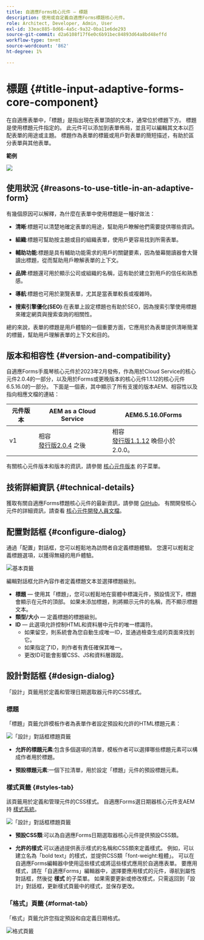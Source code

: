 ```yaml
---
title: 自適應Forms核心元件 — 標題
description: 使用或自定義自適應Forms標題核心元件。
role: Architect, Developer, Admin, User
exl-id: 33eac885-8d66-4a5c-9a32-0ba11e6de293
source-git-commit: d2a6108f17f6e0c6b91bec84893d64a8bd48effd
workflow-type: tm+mt
source-wordcount: '862'
ht-degree: 1%

---
```


# 標題 {#title-input-adaptive-forms-core-component}

在自適應表單中，「標題」是指出現在表單頂部的文本，通常位於標題下方。 標題是使用標題元件指定的。 此元件可以添加到表單佈局，並且可以編輯其文本以匹配表單的用途或主題。 標題作為表單的標籤或用戶對表單的簡短描述，有助於區分表單與其他表單。

**範例**

![](/help/adaptive-forms/assets/title.png)

## 使用狀況 {#reasons-to-use-title-in-an-adaptive-form}

有幾個原因可以解釋，為什麼在表單中使用標題是一種好做法：

* **清晰**:標題可以清楚地確定表單的用途，幫助用戶瞭解他們需要提供哪些資訊。

* **組織**:標題可幫助按主題或目的組織表單，使用戶更容易找到所需表單。

* **輔助功能**:標題是具有輔助功能需求的用戶的關鍵要素，因為螢幕閱讀器會大聲讀出標題，從而幫助用戶瞭解表單的上下文。

* **品牌**:標題還可用於顯示公司或組織的名稱，這有助於建立對用戶的信任和熟悉感。

* **導航**:標題也可用於瀏覽表單，尤其是當表單較長或複雜時。

* **搜索引擎優化(SEO)**:在表單上設定標題也有助於SEO，因為搜索引擎使用標題來確定網頁與搜索查詢的相關性。

總的來說，表單的標題是用戶體驗的一個重要方面，它應用於為表單提供清晰簡潔的標籤，幫助用戶理解表單的上下文和目的。

## 版本和相容性 {#version-and-compatibility}

自適應Forms手風琴核心元件於2023年2月發佈，作為用於Cloud Service的核心元件2.0.4的一部分，以及用於Forms或更晚版本的核心元件1.1.12的核心元件6.5.16.0的一部分。 下面是一個表，其中顯示了所有支援的版本AEM、相容性以及指向相應文檔的連結：

| 元件版本 | AEM as a Cloud Service  | AEM6.5.16.0Forms |
|---|---|---|
| v1 | 相容<br>[發行版2.0.4](/help/adaptive-forms/version.md) 之後 | 相容<br>[發行版1.1.12](/help/adaptive-forms/version.md) 晚但小於2.0.0。 |

有關核心元件版本和版本的資訊，請參閱 [核心元件版本](/help/adaptive-forms/version.md) 的子菜單。

<!-- ## Sample Component Output {#sample-component-output}

To experience the Accordion Component as well as see examples of its configuration options as well as HTML and JSON output, visit the [Component Library](https://adobe.com/go/aem_cmp_library_accordion). -->


## 技術詳細資訊 {#technical-details}

獲取有關自適應Forms標題核心元件的最新資訊，請參閱 [GitHub](https://github.com/adobe/aem-core-forms-components/tree/master/ui.af.apps/src/main/content/jcr_root/apps/core/fd/components/form/title/v1/title)。 有關開發核心元件的詳細資訊，請查看 [核心元件開發人員文檔](/help/developing/overview.md)。

## 配置對話框 {#configure-dialog}

通過「配置」對話框，您可以輕鬆地為訪問者自定義標題體驗。 您還可以輕鬆定義標題選項，以獲得無縫的用戶體驗。

![基本頁籤](/help/adaptive-forms/assets/title_properties.png)

編輯對話框允許內容作者定義標題文本並選擇標題級別。

* **標題**  — 使用其「標題」，您可以輕鬆地在窗體中標識元件，預設情況下，標題會顯示在元件的頂部。 如果未添加標題，則將顯示元件的名稱，而不顯示標題文本。
* **類型/大小**  — 定義標題的標題級別。
* **ID**  — 此選項允許控制HTML和資料層中元件的唯一標識符。
   * 如果留空，則系統會為您自動生成唯一ID，並通過檢查生成的頁面來找到它。
   * 如果指定了ID，則作者有責任確保其唯一。
   * 更改ID可能會影響CSS、JS和資料層跟蹤。

## 設計對話框 {#design-dialog}

「設計」頁籤用於定義和管理日期選取器元件的CSS樣式。

### 標題

「標題」頁籤允許模板作者為表單作者設定預設和允許的HTML標題元素：

![「設計」對話框標題頁籤](/help/adaptive-forms/assets/title_heading.png)

* **允許的標題元素**:包含多個選項的清單，模板作者可以選擇哪些標題元素可以構成作者用於標題。

* **預設標題元素**:一個下拉清單，用於設定「標題」元件的預設標題元素。

### 樣式頁籤 {#styles-tab}

該頁籤用於定義和管理元件的CSS樣式。 自適應Forms選日期器核心元件支AEM持 [樣式系統](/help/get-started/authoring.md#component-styling)。

![「設計」對話框標題頁籤](/help/adaptive-forms/assets/title_styles.png)

* **預設CSS類**:可以為自適應Forms日期選取器核心元件提供預設CSS類。

* **允許的樣式**:可以通過提供表示樣式的名稱和CSS類來定義樣式。 例如，可以建立名為「bold text」的樣式，並提供CSS類「font-weight:粗體」。 可以在自適應Forms編輯器中使用這些樣式或將這些樣式應用於自適應表單。 要應用樣式，請在「自適應Forms」編輯器中，選擇要應用樣式的元件，導航到屬性對話框，然後從 **樣式** 的子菜單。 如果需要更新或修改樣式，只需返回到「設計」對話框，更新樣式頁籤中的樣式，並保存更改。

### 「格式」頁籤 {#format-tab}

「格式」頁籤允許您指定預設和自定義日期格式。

![格式頁籤](/help/adaptive-forms/assets/title_styles.png)


